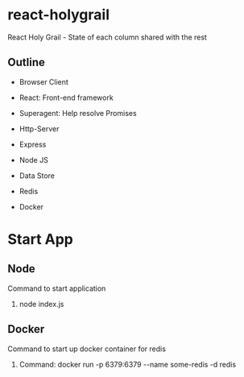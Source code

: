 # react-holygrail
React Holy Grail - State of each column shared with the rest

## Outline
- Browser Client
 - React: Front-end framework
 - Superagent: Help resolve Promises

- Http-Server
 - Express 
 - Node JS

- Data Store
 - Redis
 - Docker

# Start App

## Node
Command to start application
1. node index.js

## Docker
Command to start up docker container for redis
1. Command: docker run -p 6379:6379 --name some-redis -d redis